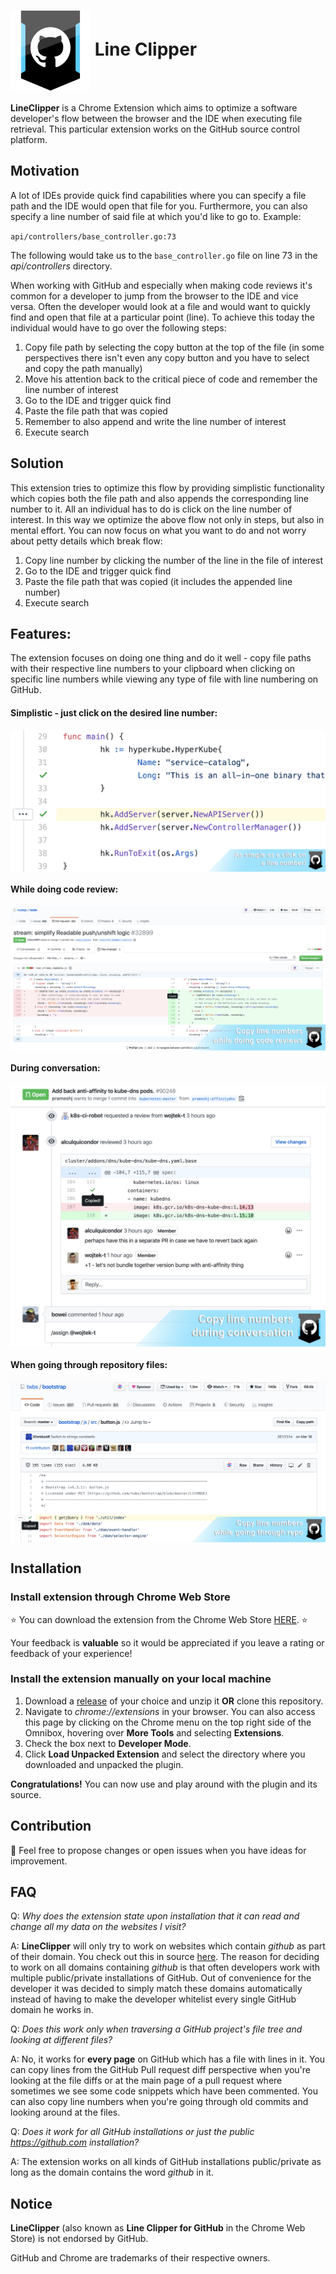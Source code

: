 # <img src="images/logo128.png" align="center"> Line Clipper

**LineClipper** is a Chrome Extension which aims to optimize a software developer's
flow between the browser and the IDE when executing file retrieval.
This particular extension works on the GitHub source control platform.

## Motivation

A lot of IDEs provide quick find capabilities where you can specify a file path
and the IDE would open that file for you. Furthermore, you can also specify a line number
of said file at which you'd like to go to. Example:

`api/controllers/base_controller.go:73`

The following would take us to the `base_controller.go` file on line 73 in the *api/controllers* directory.

When working with GitHub and especially when making code reviews it's common for a developer
to jump from the browser to the IDE and vice versa. Often the developer would look at a file
and would want to quickly find and open that file at a particular point (line). To achieve this
today the individual would have to go over the following steps:

1. Copy file path by selecting the copy button at the top of the file (in some perspectives there isn't even any copy button and you have to select and copy the path manually)
2. Move his attention back to the critical piece of code and remember the line number of interest
3. Go to the IDE and trigger quick find
4. Paste the file path that was copied
5. Remember to also append and write the line number of interest
6. Execute search

## Solution

This extension tries to optimize this flow by providing simplistic functionality which copies both the
file path and also appends the corresponding line number to it. All an individual has to do is click
on the line number of interest. In this way we optimize the above flow not only in steps, but also in
mental effort. You can now focus on what you want to do and not worry about petty details which break flow:

1. Copy line number by clicking the number of the line in the file of interest
2. Go to the IDE and trigger quick find
3. Paste the file path that was copied (it includes the appended line number)
4. Execute search

## Features:

The extension focuses on doing one thing and do it well - copy file paths with their respective line numbers to your clipboard when clicking on specific line numbers while viewing any
type of file with line numbering on GitHub.

#### Simplistic - just click on the desired line number:

<img src="promotional/line_focus_promotional.png" align="center">

#### While doing code review:

<img src="promotional/review_focus_promotional.png" align="center">

#### During conversation:

<img src="promotional/conversation_focus_promotional.png" align="center">

#### When going through repository files:

<img src="promotional/file_focus_promotional.png" align="center">

## Installation

### Install extension through Chrome Web Store

⭐️ You can download the extension from the Chrome Web Store [HERE](https://chrome.google.com/webstore/detail/line-clipper-for-github/kecjnmjgliaihgbllmidpbbgnhgfobnn). ⭐️

Your feedback is **valuable** so it would be appreciated if you leave a rating or feedback of your experience!

### Install the extension manually on your local machine

1. Download a [release](https://github.com/NickyMateev/Line-Clipper/releases) of your choice and unzip it **OR** clone this repository.
2. Navigate to *chrome://extensions* in your browser. You can also access this page by clicking on the Chrome menu on the top right side of the Omnibox, hovering over **More Tools** and selecting **Extensions**.
3. Check the box next to **Developer Mode**.
4. Click **Load Unpacked Extension** and select the directory where you downloaded and unpacked the plugin.

**Congratulations!** You can now use and play around with the plugin and its source.

## Contribution

📝 Feel free to propose changes or open issues when you have ideas for improvement.

## FAQ

Q: *Why does the extension state upon installation that it can read and change all my data on the websites I visit?*

A: **LineClipper** will only try to work on websites which contain *github* as part of their domain. You check out
this in source [here](https://github.com/NickyMateev/Line-Clipper/blob/3f13ab4063e2f72e9860e974d3ec58ee1dda0306/manifest.json#L8).
The reason for deciding to work on all domains containing *github* is that often developers work with multiple
public/private installations of GitHub. Out of convenience for the developer it was decided to simply match these domains
automatically instead of having to make the developer whitelist every single GitHub domain he works in.

Q: *Does this work only when traversing a GitHub project's file tree and looking at different files?*

A: No, it works for **every page** on GitHub which has a file with lines in it. You can copy lines from
the GitHub Pull request diff perspective when you're looking at the file diffs or at the main page of a
pull request where sometimes we see some code snippets which have been commented. You can also copy line numbers
when you're going through old commits and looking around at the files.

Q: *Does it work for all GitHub installations or just the public *https://github.com* installation?*

A: The extension works on all kinds of GitHub installations public/private as long as the domain contains
the word *github* in it.

## Notice

**LineClipper** (also known as **Line Clipper for GitHub** in the Chrome Web Store) is not endorsed by GitHub.

GitHub and Chrome are trademarks of their respective owners.

